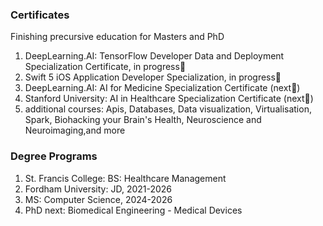 
<h3> Certificates </h3>
<p> Finishing precursive education for Masters and PhD </p>


1. DeepLearning.AI: TensorFlow Developer Data and Deployment Specialization Certificate, in progress📍
2. Swift 5 iOS Application Developer Specialization, in progress📍
3. DeepLearning.AI: AI for Medicine Specialization Certificate (next🚀)
4. Stanford University: AI in Healthcare Specialization Certificate (next🚀)
5. additional courses: Apis, Databases, Data visualization, Virtualisation, Spark, Biohacking your Brain's Health, Neuroscience and Neuroimaging,and more

<h3> Degree Programs </h3>


1. St. Francis College: BS: Healthcare Management
2. Fordham University: JD, 2021-2026
3. MS: Computer Science, 2024-2026
4. PhD next: Biomedical Engineering - Medical Devices
